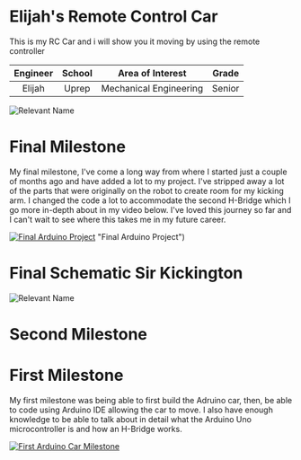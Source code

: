 # Elijah's Remote Control Car
This is my RC Car and i will show you it moving by using the remote controller

| **Engineer** | **School** | **Area of Interest** | **Grade** |
|:--:|:--:|:--:|:--:|
| Elijah | Uprep | Mechanical Engineering | Senior 

![Relevant Name](https://live.staticflickr.com/65535/52852175615_c29c92411d_c.jpg)

# Final Milestone

My final milestone, I've come a long way from where I started just a couple of months ago and have added a lot to my project. I've stripped away a lot of the parts that were originally on the robot to create room for my kicking arm. I changed the code a lot to accommodate the second H-Bridge which I go more in-depth about in my video below. I've loved this journey so far and I can't wait to see where this takes me in my future career.

[![Final Arduino Project](https://res.cloudinary.com/marcomontalbano/image/upload/v1701931150/video_to_markdown/images/youtube--gc-W_yccmQE-c05b58ac6eb4c4700831b2b3070cd403.jpg)](https://www.youtube.com/watch?v=gc-W_yccmQE "Elijah's Final Milestone") "Final Arduino Project")

# Final Schematic Sir Kickington 
![Relevant Name](https://live.staticflickr.com/65535/52833486018_300de50504_h.jpg)

# Second Milestone 

# First Milestone
  

My first milestone was being able to first build the Adruino car, then, be able to code using Arduino IDE allowing the car to move. I also have enough knowledge to be able to talk about in detail what the Arduino Uno microcontroller is and how an H-Bridge works.

[![First Arduino Car Milestone](https://res.cloudinary.com/marcomontalbano/image/upload/v1701931315/video_to_markdown/images/youtube--J-u9MNxvZ0E-c05b58ac6eb4c4700831b2b3070cd403.jpg)](https://www.youtube.com/watch?v=J-u9MNxvZ0E "Elijah's First Milestone")

